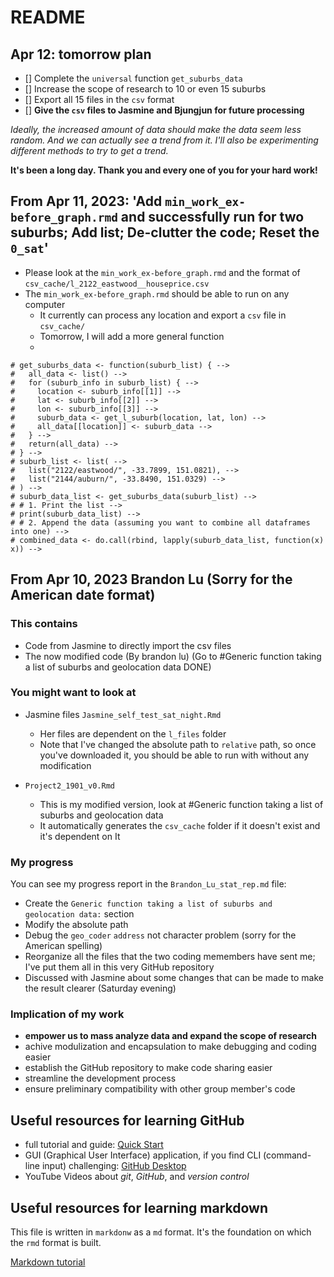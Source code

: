 # README

## Apr 12: tomorrow plan
- [] Complete the `universal` function `get_suburbs_data`
- [] Increase the scope of research to 10 or even 15 suburbs
- [] Export all 15 files in the `csv` format
- [] **Give the `csv` files to Jasmine and Bjungjun for future processing**

*Ideally, the increased amount of data should make the data seem less random. And we can actually see a trend from it. I'll also be experimenting different methods to try to get a trend.*

**It's been a long day. Thank you and every one of you for your hard work!**

## From Apr 11, 2023: 'Add `min_work_ex-before_graph.rmd` and successfully run for two suburbs; Add list; De-clutter the code; Reset the `0_sat`'
- Please look at the `min_work_ex-before_graph.rmd` and the format of `csv_cache/l_2122_eastwood__houseprice.csv`
- The `min_work_ex-before_graph.rmd` should be able to run on any computer
    - It currently can process any location and export a `csv` file in `csv_cache/`
    - Tomorrow, I will add a more general function
    - 
```
# get_suburbs_data <- function(suburb_list) { -->
#   all_data <- list() -->
#   for (suburb_info in suburb_list) { -->
#     location <- suburb_info[[1]] -->
#     lat <- suburb_info[[2]] -->
#     lon <- suburb_info[[3]] -->
#     suburb_data <- get_l_suburb(location, lat, lon) -->
#     all_data[[location]] <- suburb_data -->
#   } -->
#   return(all_data) -->
# } -->
# suburb_list <- list( -->
#   list("2122/eastwood/", -33.7899, 151.0821), -->
#   list("2144/auburn/", -33.8490, 151.0329) -->
# ) -->
# suburb_data_list <- get_suburbs_data(suburb_list) -->
# # 1. Print the list -->
# print(suburb_data_list) -->
# # 2. Append the data (assuming you want to combine all dataframes into one) -->
# combined_data <- do.call(rbind, lapply(suburb_data_list, function(x) x)) -->
```
## From Apr 10, 2023 **Brandon Lu** (Sorry for the American date format) 

### This contains
- Code from Jasmine to directly import the csv files
- The now modified code (By brandon lu)
(Go to #Generic function taking a list of suburbs and geolocation data DONE)

### You might want to look at
- Jasmine files `Jasmine_self_test_sat_night.Rmd`
    - Her files are dependent on the `l_files` folder
    - Note that I've changed the absolute path to `relative` path, so once you've downloaded it, you should be able to run with without any modification

- `Project2_1901_v0.Rmd`
    - This is my modified version, look at #Generic function taking a list of suburbs and geolocation data 
    - It automatically generates the `csv_cache` folder if it doesn't exist and it's dependent on It

### My progress
You can see my progress report in the `Brandon_Lu_stat_rep.md` file:
- Create the `Generic function taking a list of suburbs and geolocation data:` section
- Modify the absolute path
- Debug the `geo_coder` `address` not character problem (sorry for the American spelling)
- Reorganize all the files that the two coding memembers have sent me; I've put them all in this very GitHub repository
- Discussed with Jasmine about some changes that can be made to make the result clearer (Saturday evening)

### Implication of my work
- **empower us to mass analyze data and expand the scope of research**
- achive modulization and encapsulation to make debugging and coding easier
- establish the GitHub repository to make code sharing easier
- streamline the development process
- ensure preliminary compatibility with other group member's code

## Useful resources for learning GitHub
- full tutorial and guide: [Quick Start](https://docs.github.com/en/get-started/quickstart)
- GUI (Graphical User Interface) application, if you find CLI (command-line input) challenging: [GitHub Desktop](https://www.google.com/url?sa=t&rct=j&q=&esrc=s&source=web&cd=&ved=2ahUKEwjK7JW53Z_-AhWIsVYBHTqDCQQQFnoECAcQAQ&url=https%3A%2F%2Fdesktop.github.com%2F&usg=AOvVaw3Q4aArCExy0qKbKQYeMfD4)
- YouTube Videos about *git*, *GitHub*, and *version control*

## Useful resources for learning markdown
This file is written in `markdonw` as a `md` format. It's the foundation on which the `rmd` format is built. 

[Markdown tutorial](https://www.markdowntutorial.com/lesson/1/)
